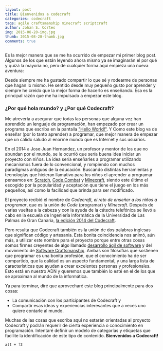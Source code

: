 ```yaml
---
layout: post
title: Bienvenidos a codecraft
categories: codecraft
tags: agile craftsmanship minecraft scriptcraft
author: Johan S. Cortes
img: 2015-08-20-img.jpg
thumb: 2015-08-20-thumb.jpg
comments: true
---
```


Es la mejor manera que se me ha ocurrido de empezar mi primer blog post. Algunos de los que están leyendo ahora mismo ya se imaginarán el por qué y quizá la mayoría no, pero de cualquier forma aquí empieza una nueva aventura:

Desde siempre me ha gustado compartir lo que sé y rodearme de personas que hagan lo mismo. He sentido desde muy pequeño gusto por aprender y siempre he creído que la mejor forma de hacerlo es enseñando. Esa es la principal razón que me ha impulsado a empezar este blog.

### ¿Por qué hola mundo? y ¿Por qué Codecraft?
Me atrevería a asegurar que todas las personas que alguna vez han aprendido un lenguaje de programación, han empezado por crear un programa que escriba en la pantalla ["Hello World!"](https://es.wikipedia.org/wiki/Hola_mundo). Y Como este blog va de enseñar (por lo tanto aprender) a programar, que mejor manera de empezar que un cálido saludo al enorme mundo que es Internet y sus usuarios.

En el 2014 a Jose Juan Hernandez, un profesor y mentor de los que no abundan por el mundo, se le ocurrió que sería buena idea iniciar un proyecto con niños. La idea sería enseñarles a programar utilizando mecanismos fuera de lo convencional, y rompiendo con muchos paradigmas antiguos de la educación. Buscando distintas herramientas y tecnologías que hicieran llamativo para los niños el aprender a programar pensamos en: [Scratch](https://scratch.mit.edu/), [Code Combat](https://codecombat.com/) y [Minecraft](https://minecraft.net/), siendo este último el escogido por la popularidad y aceptación que tiene el juego en los más pequeños, así como la facilidad que brinda para ser modificado.

El proyecto recibió el nombre de _Codecraft, el reto de enseñar a los niños a programar_, que es la unión de _Code_ (programar) y _Minecraft_. Después de varias vueltas a la cabeza y con la ayuda de la cátedra telefónica se llevó a cabo en la escuela de Ingeniería Informática de la Universidad de Las Palmas de Gran Canaria, [la edición 2014 del Codecraft](https://codecraft2014.wordpress.com/).

Pero resulta que Codecraft también es la unión de dos palabras inglesas que significan código y artesanía. Esta bonita coincidencia nos animó, aún más, a utilizar este nombre para el proyecto porque entre otras cosas somos firmes creyentes de algo llamado [desarrollo ágil de software](http://agilemanifesto.org/iso/es/principles.html) y del movimiento de [Software Craftsmanship](http://manifesto.softwarecraftsmanship.org/#/es). Ambas son filosofías que sostienen que programar es una bonita profesión, que el conocimiento ha de ser compartido, que la calidad es un aspecto fundamental, y una larga lista de características que ayudan a crear excelentes personas y profesionales. Esto está en nuestro ADN y queremos que también lo esté en el de los que se aproximan al mundo de la informática.

Ya para terminar, diré que aprovecharé este blog principalmente para dos cosas:

 - La comunicación con los participantes de Codecraft y
 - Compartir esas ideas y experiencias interesantes que a veces uno quiere contarle al mundo.

Muchas de las cosas que escriba aquí no estarán orientadas al proyecto Codecraft y podrán requerir de cierta experiencia o conocimiento en programación. Intentaré definir un modelo de categorías y etiquetas que facilite la identificación de este tipo de contenido.
**Bienvenidos a Codecraft!**

    alt + f3
